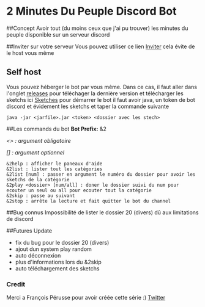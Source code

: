 # 2 Minutes Du Peuple Discord Bot
##Concept
Avoir tout (du moins ceux que j'ai pu trouver) les minutes du peuple disponible sur un serveur discord

##Inviter sur votre serveur
Vous pouvez utiliser ce lien [Inviter](https://discord.com/api/oauth2/authorize?client_id=569517089845542912&permissions=104188992&scope=bot)
cela évite de le host vous même

## Self host
Vous pouvez héberger le bot par vous même. Dans ce cas, il faut aller dans l'onglet [releases](https://github.com/msterhuj/2MinutesDuPeupleDiscordBot/releases) pour téléchager la dernière version et télécharger les sketchs ici [Sketches](https://cdn.netbytes.space/2MinutesDuPeuple.rar)
pour démarrer le bot il faut avoir java, un token de bot discord et évidement les sketchs et taper la commande suivante
```shell script
java -jar <jarfile>.jar <token> <dossier avec les stech>
```

##Les commands du bot
**Bot Prefix:** &2

_<> : argument obligatoire_

_[] : argument optionnel_
```
&2help : afficher le paneaux d'aide
&2list : lister tout les catégories 
&2list [num] : passer en argument le numéro du dossier pour avoir les sketchs de la catégorie
&2play <dossier> [num/all] : doner le dossier suivi du num pour ecouter un seul ou all pour ecouter tout la catégorie
&2skip : passe au suivant
&2stop : arrête la lecture et fait quitter le bot du channel
```
##Bug connus
Impossibilité de lister le dossier 20 (divers) dû aux limitations de discord

##Futures Update
* fix du bug pour le dossier 20 (divers)
* ajout dun system play random
* auto déconnexion
* plus d'informations lors du &2skip
* auto téléchargement des sketchs

### Credit
Merci a François Pérusse pour avoir créée cette série :) [Twitter](https://twitter.com/Franpeuple)
